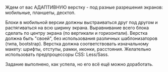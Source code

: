 Ждем от вас АДАПТИВНУЮ верстку - под разные разрешения экранов:
мобильные, планшеты, десктоп.
 
Блоки в мобильной версии должны выстраиваться друг под другом и
растягиваться на всю ширину экрана.  Выравнивание всего блока сделать
по центру экрана (по вертикали и горизонтали).
Верстка должна быть "своей", без использования различных
шаблонизаторов (типа, bootstrap).
Верстка должна соответствовать изначальному макету: шрифты, отступы,
рамки, иконки, расстояния. 
Желательно использовать предпроцессоры CSS: Less/Sass.

Задание выполнено, как успела, но его всё ещё можно доработать.
 
